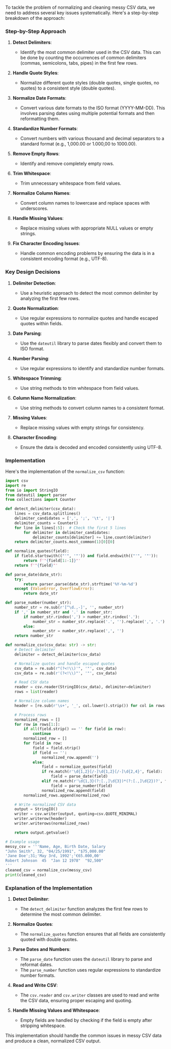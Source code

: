To tackle the problem of normalizing and cleaning messy CSV data, we need to address several key issues systematically. Here's a step-by-step breakdown of the approach:

### Step-by-Step Approach

1. **Detect Delimiters**:
   - Identify the most common delimiter used in the CSV data. This can be done by counting the occurrences of common delimiters (commas, semicolons, tabs, pipes) in the first few rows.

2. **Handle Quote Styles**:
   - Normalize different quote styles (double quotes, single quotes, no quotes) to a consistent style (double quotes).

3. **Normalize Date Formats**:
   - Convert various date formats to the ISO format (YYYY-MM-DD). This involves parsing dates using multiple potential formats and then reformatting them.

4. **Standardize Number Formats**:
   - Convert numbers with various thousand and decimal separators to a standard format (e.g., 1,000.00 or 1.000,00 to 1000.00).

5. **Remove Empty Rows**:
   - Identify and remove completely empty rows.

6. **Trim Whitespace**:
   - Trim unnecessary whitespace from field values.

7. **Normalize Column Names**:
   - Convert column names to lowercase and replace spaces with underscores.

8. **Handle Missing Values**:
   - Replace missing values with appropriate NULL values or empty strings.

9. **Fix Character Encoding Issues**:
   - Handle common encoding problems by ensuring the data is in a consistent encoding format (e.g., UTF-8).

### Key Design Decisions

1. **Delimiter Detection**:
   - Use a heuristic approach to detect the most common delimiter by analyzing the first few rows.

2. **Quote Normalization**:
   - Use regular expressions to normalize quotes and handle escaped quotes within fields.

3. **Date Parsing**:
   - Use the `dateutil` library to parse dates flexibly and convert them to ISO format.

4. **Number Parsing**:
   - Use regular expressions to identify and standardize number formats.

5. **Whitespace Trimming**:
   - Use string methods to trim whitespace from field values.

6. **Column Name Normalization**:
   - Use string methods to convert column names to a consistent format.

7. **Missing Values**:
   - Replace missing values with empty strings for consistency.

8. **Character Encoding**:
   - Ensure the data is decoded and encoded consistently using UTF-8.

### Implementation

Here's the implementation of the `normalize_csv` function:

```python
import csv
import re
from io import StringIO
from dateutil import parser
from collections import Counter

def detect_delimiter(csv_data):
    lines = csv_data.splitlines()
    delimiter_candidates = [',', ';', '\t', '|']
    delimiter_counts = Counter()
    for line in lines[:5]:  # Check the first 5 lines
        for delimiter in delimiter_candidates:
            delimiter_counts[delimiter] += line.count(delimiter)
    return delimiter_counts.most_common(1)[0][0]

def normalize_quotes(field):
    if field.startswith(("'", '"')) and field.endswith(("'", '"')):
        return f'"{field[1:-1]}"'
    return f'"{field}"'

def parse_date(date_str):
    try:
        return parser.parse(date_str).strftime('%Y-%m-%d')
    except (ValueError, OverflowError):
        return date_str

def parse_number(number_str):
    number_str = re.sub(r'[^\d.,-]', '', number_str)
    if ',' in number_str and '.' in number_str:
        if number_str.rindex(',') > number_str.rindex('.'):
            number_str = number_str.replace('.', '').replace(',', '.')
        else:
            number_str = number_str.replace(',', '')
    return number_str

def normalize_csv(csv_data: str) -> str:
    # Detect delimiter
    delimiter = detect_delimiter(csv_data)

    # Normalize quotes and handle escaped quotes
    csv_data = re.sub(r"(?<!\\)'", '"', csv_data)
    csv_data = re.sub(r'(?<!\\)"', '"', csv_data)

    # Read CSV data
    reader = csv.reader(StringIO(csv_data), delimiter=delimiter)
    rows = list(reader)

    # Normalize column names
    header = [re.sub(r'\s+', '_', col.lower().strip()) for col in rows[0]]

    # Process rows
    normalized_rows = []
    for row in rows[1:]:
        if all(field.strip() == '' for field in row):
            continue
        normalized_row = []
        for field in row:
            field = field.strip()
            if field == '':
                normalized_row.append('')
            else:
                field = normalize_quotes(field)
                if re.match(r'\d{1,2}[/-]\d{1,2}[/-]\d{2,4}', field):
                    field = parse_date(field)
                elif re.match(r'\d{1,3}(?:[.,]\d{3})*(?:[.,]\d{2})?', field):
                    field = parse_number(field)
                normalized_row.append(field)
        normalized_rows.append(normalized_row)

    # Write normalized CSV data
    output = StringIO()
    writer = csv.writer(output, quoting=csv.QUOTE_MINIMAL)
    writer.writerow(header)
    writer.writerows(normalized_rows)

    return output.getvalue()

# Example usage
messy_csv = '''Name, Age, Birth Date, Salary
"John Smith", 32, "04/25/1991", "$75,000.00"
'Jane Doe';31;'May 3rd, 1992';'€65.000,00'
Robert Johnson  45  "Jan 12 1978"  "92,500"
'''
cleaned_csv = normalize_csv(messy_csv)
print(cleaned_csv)
```

### Explanation of the Implementation

1. **Detect Delimiter**:
   - The `detect_delimiter` function analyzes the first few rows to determine the most common delimiter.

2. **Normalize Quotes**:
   - The `normalize_quotes` function ensures that all fields are consistently quoted with double quotes.

3. **Parse Dates and Numbers**:
   - The `parse_date` function uses the `dateutil` library to parse and reformat dates.
   - The `parse_number` function uses regular expressions to standardize number formats.

4. **Read and Write CSV**:
   - The `csv.reader` and `csv.writer` classes are used to read and write the CSV data, ensuring proper escaping and quoting.

5. **Handle Missing Values and Whitespace**:
   - Empty fields are handled by checking if the field is empty after stripping whitespace.

This implementation should handle the common issues in messy CSV data and produce a clean, normalized CSV output.